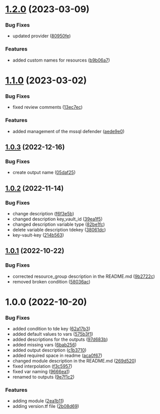 # [1.2.0](https://github.com/data-platform-hq/terraform-azurerm-mssql-server/compare/v1.1.0...v1.2.0) (2023-03-09)


### Bug Fixes

* updated provider ([80950fe](https://github.com/data-platform-hq/terraform-azurerm-mssql-server/commit/80950feafd43310f97efdb582845eeb49800285a))


### Features

* added custom names for resources ([b9b06a7](https://github.com/data-platform-hq/terraform-azurerm-mssql-server/commit/b9b06a7da624813cf026935f7bc53250fbc4d3ca))

# [1.1.0](https://github.com/data-platform-hq/terraform-azurerm-mssql-server/compare/v1.0.3...v1.1.0) (2023-03-02)


### Bug Fixes

* fixed review comments ([13ec7ec](https://github.com/data-platform-hq/terraform-azurerm-mssql-server/commit/13ec7ec974cd53dc1285c1bbe1f5c1429f9e7d46))


### Features

* added management of the mssql defender ([aede9e0](https://github.com/data-platform-hq/terraform-azurerm-mssql-server/commit/aede9e0041eb06060accbbc20fa3002ee816759b))

## [1.0.3](https://github.com/data-platform-hq/terraform-azurerm-mssql-server/compare/v1.0.2...v1.0.3) (2022-12-16)


### Bug Fixes

* create output name ([05daf25](https://github.com/data-platform-hq/terraform-azurerm-mssql-server/commit/05daf25af1a498e8684d0063e3594ce340c18fd5))

## [1.0.2](https://github.com/data-platform-hq/terraform-azurerm-mssql-server/compare/v1.0.1...v1.0.2) (2022-11-14)


### Bug Fixes

* change description ([f6f3e5b](https://github.com/data-platform-hq/terraform-azurerm-mssql-server/commit/f6f3e5b68abfafe5e0fc4128e4d22bbe88c78702))
* changed description key_vault_id ([39ea1f5](https://github.com/data-platform-hq/terraform-azurerm-mssql-server/commit/39ea1f54ee2a5cf2d926fbc9af8f0b3fe05767ff))
* changed description variable type ([82be1fc](https://github.com/data-platform-hq/terraform-azurerm-mssql-server/commit/82be1fc5f292229c213395c174e28d138be6751a))
* delete variable description tdekey ([38061dc](https://github.com/data-platform-hq/terraform-azurerm-mssql-server/commit/38061dcdd950dcf561c2e496bcb608c8339f6b95))
* key-vault-key ([214b563](https://github.com/data-platform-hq/terraform-azurerm-mssql-server/commit/214b56329594da1422a5169de7dc037ca66cc8b0))

## [1.0.1](https://github.com/data-platform-hq/terraform-azurerm-mssql-server/compare/v1.0.0...v1.0.1) (2022-10-22)


### Bug Fixes

* corrected resource_group description in the README.md ([9b2722c](https://github.com/data-platform-hq/terraform-azurerm-mssql-server/commit/9b2722c02858c112f3802de70423b78ce87a540e))
* removed broken condition ([58036ac](https://github.com/data-platform-hq/terraform-azurerm-mssql-server/commit/58036ace626980c4f0178478b29fc830a9a5026a))

# 1.0.0 (2022-10-20)


### Bug Fixes

* added condition to tde key ([62a17b3](https://github.com/data-platform-hq/terraform-azurerm-mssql-server/commit/62a17b36f8ee615c18075ed24a4cb3148a71d96a))
* added default values to vars ([575b3f1](https://github.com/data-platform-hq/terraform-azurerm-mssql-server/commit/575b3f1735659c66162d148be949d95f0f1b123f))
* added descriptions for the outputs ([97d683b](https://github.com/data-platform-hq/terraform-azurerm-mssql-server/commit/97d683be9f5d3bd9740e1e1f1e6cab752090baa6))
* added missing vars ([6bab256](https://github.com/data-platform-hq/terraform-azurerm-mssql-server/commit/6bab2568ecaa919ad23a3bbaf286523a51c2792c))
* added output description ([c1b3710](https://github.com/data-platform-hq/terraform-azurerm-mssql-server/commit/c1b3710a3bd7f213ec54bbdf785adecff3d063b7))
* added required space in readme ([aca0f67](https://github.com/data-platform-hq/terraform-azurerm-mssql-server/commit/aca0f671661cae398fe8fc618460e2ba51b5e91f))
* changed module description in the README.md ([269d520](https://github.com/data-platform-hq/terraform-azurerm-mssql-server/commit/269d5209aac9d3bd53a28162c039d0265cfe8bb3))
* fixed interpolation ([f3c5957](https://github.com/data-platform-hq/terraform-azurerm-mssql-server/commit/f3c5957479e3623dce830e36f2cffca3cdb5ca57))
* fixed var naming ([9666ea1](https://github.com/data-platform-hq/terraform-azurerm-mssql-server/commit/9666ea1b8bbb253aef9dbfb07e62341d85d5212f))
* renamed to outputs ([9e7f1c2](https://github.com/data-platform-hq/terraform-azurerm-mssql-server/commit/9e7f1c2c28ed20b20697c8a95a24d4b3e6e14da9))


### Features

* adding module ([2ea1b11](https://github.com/data-platform-hq/terraform-azurerm-mssql-server/commit/2ea1b11356911d59d0e496b34f074c46acec9d02))
* adding version.tf file ([2b08d69](https://github.com/data-platform-hq/terraform-azurerm-mssql-server/commit/2b08d691f98c63fef34fb5a8d33a63c065ea5c73))
